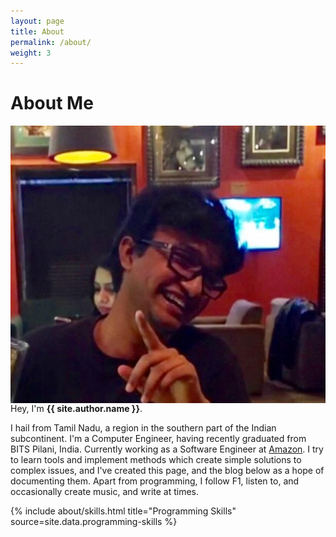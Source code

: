 ```yaml
---
layout: page
title: About
permalink: /about/
weight: 3
---
```


# **About Me**

<div id="container" class="my-2 wow animated fadeIn" data-wow-delay=".25s">
    <img src="../assets/img/aboutProfile2.jpeg" alt="{{ site.title }}" align="left" class="circle-image wow animated slideInLeft" data-wow-delay=".15s">
</div>

Hey, I'm **{{ site.author.name }}**.<br>

I hail from Tamil Nadu, a region in the southern part of the Indian subcontinent. I'm a Computer Engineer, having 
recently graduated from BITS Pilani, India. Currently working as a Software Engineer at 
[Amazon](https://www.aboutamazon.com/). I try to learn tools and implement methods which create simple solutions to 
complex issues, and I've created this page, and the blog below as a hope of documenting them. Apart from programming, 
I follow F1, listen to, and occasionally create music, and write at times.

<div class="row">
{% include about/skills.html title="Programming Skills" source=site.data.programming-skills %}
</div>